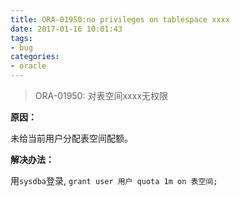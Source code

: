 ```yaml
---
title: ORA-01950:no privileges on tablespace xxxx
date: 2017-01-16 10:01:43
tags:
- bug
categories:
- oracle
---
```


> ORA-01950: 对表空间xxxx无权限

**原因：**

未给当前用户分配表空间配额。

**解决办法：**

用`sysdba`登录, `grant user 用户 quota 1m on 表空间;`